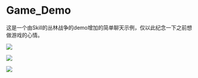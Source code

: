 # Game_Demo
这是一个由Skill的丛林战争的demo增加的简单聊天示例，仅以此纪念一下之前想做游戏的心情。




![](http://www.pic68.com/uploads/2018/06/13.png)

![](http://www.pic68.com/uploads/2018/06/12.png)


![](http://www.pic68.com/uploads/2018/06/14.png)